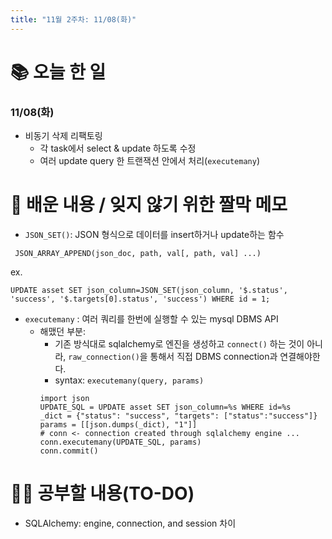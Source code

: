 ```yaml
---
title: "11월 2주차: 11/08(화)"
---
```


# 📚 오늘 한 일
### 11/08(화)
* 비동기 삭제 리팩토링
   * 각 task에서 select & update 하도록 수정
   * 여러 update query 한 트랜잭션 안에서 처리(`executemany`)

# 📌 배운 내용 / 잊지 않기 위한 짤막 메모
* `JSON_SET()`: JSON 형식으로 데이터를 insert하거나 update하는 함수
```
 JSON_ARRAY_APPEND(json_doc, path, val[, path, val] ...)
```
ex.
```mysql
UPDATE asset SET json_column=JSON_SET(json_column, '$.status', 'success', '$.targets[0].status', 'success') WHERE id = 1;
```
* `executemany` : 여러 쿼리를 한번에 실행할 수 있는 mysql DBMS API
   * 해맸던 부분:
      * 기존 방식대로 sqlalchemy로 엔진을 생성하고 `connect()` 하는 것이 아니라, `raw_connection()`을 통해서 직접 DBMS connection과 연결해야한다.
      * syntax: `executemany(query, params)`
      ```
      import json
      UPDATE_SQL = UPDATE asset SET json_column=%s WHERE id=%s
      _dict = {"status": "success", "targets": ["status":"success"]}
      params = [[json.dumps(_dict), "1"]]
      # conn <- connection created through sqlalchemy engine ...
      conn.executemany(UPDATE_SQL, params)
      conn.commit()
      ```

# 🙋‍♀️ 공부할 내용(TO-DO)
* SQLAlchemy: engine, connection, and session 차이